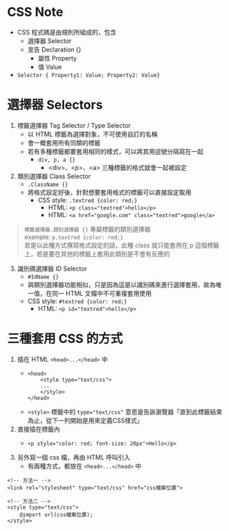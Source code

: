 CSS Note
===
- CSS 程式碼是由規則所組成的，包含
	- 選擇器 Selector
	- 宣告 Declaration {}
		- 屬性 Property
		- 值 Value
- `Selector { Property1: Value; Property2: Value}`

# 選擇器 Selectors
1. 標籤選擇器 Tag Selector / Type Selector
	- 以 HTML 標籤為選擇對象，不可使用自訂的名稱
	- 會一概套用所有同類的標籤
	- 若有多種標籤都要套用相同的樣式，可以將其用逗號分隔寫在一起
		- `div, p, a {}`
			- \<div\>、\<p\>、\<a\> 三種標籤的格式就會一起被設定
2. 類別選擇器 Class Selector
	- `.ClassName {}`
	- 將格式設定好後，針對想要套用格式的標籤可以直接設定取用
		- CSS style: `.textred {color: red;}`
			- HTML: `<p class="textred">hello</p>`
			- HTML: `<a href="google.com" class="textred">google</a>`
> `標籤選擇器.類別選擇器 {}` 專屬標籤的類別選擇器 <br>
> example: `p.textred {color: red;}` <br>
> 若是以此種方式撰寫格式設定的話，此種 class 就只能套用在 p 這個標籤上，若是要在其他的標籤上套用此類別是不會有反應的
3. 識別碼選擇器 ID Selector
	- `#IdName {}`
	- 與類別選擇器功能相似，只是因為這是以識別碼來進行選擇套用，故為唯一值，在同一 HTML 文檔中不可重複套用使用
	- CSS style: `#textred {color: red;}`
		- HTML: `<p id="textred">hello</p>`

# 三種套用 CSS 的方式
1. 插在 HTML `<head>...</head>` 中
	- ```html=
	  <head>
		  <style type="text/css">
		  ...
		  </style>
	  </head>
	  ```
	- `<style>` 標籤中的 `type="text/css"` 意思是告訴瀏覽器「直到此標籤結束為止，從下一列開始是用來定義CSS樣式」
2. 直接插在標籤內
	- ```html=
	  <p style="color: red; font-size: 20px">Hello</p>
	  ```
3. 另外寫一個 css 檔，再由 HTML 呼叫引入
	- 有兩種方式，都放在 `<head>...</head>` 中
```html=
<!-- 方法一 -->
<link rel="stylesheet" type="text/css" href="css檔案位置">

<!-- 方法二 -->
<style type="text/css">
	@import url(css檔案位置);
</style>
```